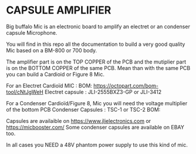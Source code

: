 # CAPSULE AMPLIFIER
Big buffalo Mic is an electronic board to amplify an electret or an condenser capsule Microphone. 

You will find in this repo all the documentation to build a very good quality Mic based on a BM-800 or 700 body.

The amplifier part is on the TOP COPPER of the PCB and the mutiplier part is on the BOTTOM COPPER of the same PCB.
Mean than with the same PCB you can build a Cardioid or Figure 8 Mic.

For an Electret Cardioïd MIC : BOM: https://octopart.com/bom-tool/cNtJgWeH
Electret capsule : JLI-2555BXZ3-GP or JLI-3412

For a Condenser Cardioïd/Figure 8, Mic you will need the voltage multiplier of the bottom PCB
Condenser Capsules : TSC-1 or TSC-2
BOM:

Capsules are availaible on https://www.jlielectronics.com or https://micbooster.com/
Some condenser capsules are available on EBAY too.

In all cases you NEED a 48V phantom power supply to use this kind of mic.






